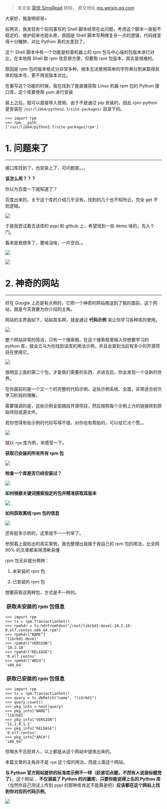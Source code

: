 > 本文由 [简悦 SimpRead](http://ksria.com/simpread/) 转码， 原文地址 [mp.weixin.qq.com](https://mp.weixin.qq.com/s?__biz=MzIzMzMzOTI3Nw==&mid=2247502805&idx=1&sn=e28f8a7727ddbfff81940c73db251825&chksm=e885ab37dff222213215e3bc40961cf9f63d987f1bc2041d07c2b6120895531a20bce7aa7f6f&mpshare=1&scene=1&srcid=0730MYHdfKNpzSebeI0dKsca&sharer_sharetime=1627609947079&sharer_shareid=7fece245937ac96f04f0fb8e1311fff1#rd)

大家好，我是明哥哥~

前两天，我发现有个前同事写的 Shell 脚本经常在出问题，考虑这个脚本一直挺不稳定的，维护起来也挺头疼，原因是 Shell 脚本写稍微复杂一点的逻辑，代码就变得十分臃肿，对比 Python 真的太差劲了。

这个 Shell 脚本中有一个功能是检查机器上的 rpm 包与中心端的包版本进行对比，在本地用 Shell 取 rpm 信息很方便，但要取 rpm 包版本，其实是很难的。

原因是 rpm 包的版本格式分非常多种，根本无法使用简单的字符串分割来取得具体的版本号，更不用说版本对比。

在重写这个功能的时候，我在找到了能直接获取 Linux 机器 rpm 包的 Python 接口库，这个库要使用 yum 进行安装

装上之后，就可以直接导入使用。由于不是通过 pip 安装的，因此 rpm-python 是安装在 `/usr/lib64/python2.7/site-packages/` 目录下的。

```
>>> import rpm
>>> rpm.__path__
['/usr/lib64/python2.7/site-packages/rpm']
```

# 1. 问题来了
---------

接口库找到了，也安装上了，可问题是。。。

**该怎么用？？？**

你以为百度一下就知道了？

百度出来的，关于这个库的介绍几乎没有。找到的几个也不知所云，完全 get 不到逻辑。

![](https://mmbiz.qpic.cn/mmbiz_png/QB6G4ZoE185AuRII3ncniaicCRnyLoE5oMGBicRvgcHcu5rr48jgPCxJHp8QEQ7VmYIAIxbLnsAK1ysJGrOMFu9fA/640?wx_fmt=png)

于是我尝试着去该库的 pypi 和 github 上，希望找到一些 demo 啥的，先入个门。

看来是我想多了，要啥没啥，一片空白。。

![](https://mmbiz.qpic.cn/mmbiz_png/QB6G4ZoE185AuRII3ncniaicCRnyLoE5oMSLkxLuChgNCVTib2XZN4icSFFwymibMntjoa5ohPDV16St9EFQ4voaDZQ/640?wx_fmt=png)

  

![](https://mmbiz.qpic.cn/mmbiz_png/QB6G4ZoE185AuRII3ncniaicCRnyLoE5oMuf3iahPEsCd014p2lqQLUnzictYibHzoTYk3BtJRUSOfkBZm9fuWdGgicg/640?wx_fmt=png)

# 2. 神奇的网站
----------

好在 Google 上还是有点用的，它把一个神奇的网站推送到了我的面前，这个网站，就是今天我要为你介绍的主角。

网站的主界面如下，站如其名啊，就是通过 **代码示例** 来让你学习各种库的使用。

![](https://mmbiz.qpic.cn/mmbiz_png/QB6G4ZoE185AuRII3ncniaicCRnyLoE5oMq4Uuw2yC1R0L7YCiaDBpLCFt85V9jkNW19hZuKkv1wcPfYLHibgtWNzA/640?wx_fmt=png)

整个网站非常的简洁，只有一个搜索框，在这个搜索框里输入你想要学习的 python 库，就会立马为你找到该库的用法示例，并且会查到当前有多少的开源项目在使用它。

![](https://mmbiz.qpic.cn/mmbiz_png/QB6G4ZoE185AuRII3ncniaicCRnyLoE5oMrEG36sfQ0icvYiaMSBiaIkReabnvqt44iaoIs0lSH1q08WvX8PPBfRwRNA/640?wx_fmt=png)

很明显上面的第二个包，才是我们需要的东西，点进去后，你会发现一个全新的世界。

在你面前的是一个又一个的完整的代码示例，这些示例系统、全面，非常适合初次学习阶段的理解。

需要强调的是，这些示例全部摘自开源项目，然后按照每个示例上方的链接转到原始项目或源文件。

若你觉得有些示例的代码写得不错，对你也有帮助的，可以给它点个赞。。

![](https://mmbiz.qpic.cn/mmbiz_png/QB6G4ZoE185AuRII3ncniaicCRnyLoE5oMz5mlqGdrCdnY5qUib4xdAJugPWCRBty0yphFSpvLtV8licnmSxqMOGGA/640?wx_fmt=png)

就以 `rpm` 库为例，来感受一下。

**获取已安装的所有所有 rpm 包**

![](https://mmbiz.qpic.cn/mmbiz_png/QB6G4ZoE185AuRII3ncniaicCRnyLoE5oM8fs0ewGfg59qxia8ia8T7zCBqc5HsSK5vRxE1aicQ0zDaarmb7R0p35Bw/640?wx_fmt=png)

**检查一个库是否已经安装过？**

![](https://mmbiz.qpic.cn/mmbiz_png/QB6G4ZoE185AuRII3ncniaicCRnyLoE5oMATATyBiaBhIhHlibqVeoA8WibtGWrYz8YalFicfzjKHOXXiaiaVcTjlicg4rg/640?wx_fmt=png)

**如何根据关键词搜索指定的包并精准获取其版本**

![](https://mmbiz.qpic.cn/mmbiz_png/QB6G4ZoE185AuRII3ncniaicCRnyLoE5oM49A5IxHWTwTmHKTdiaOWITgpQt4WYiaEySqNqerUPUC5Lchrdc4nianMQ/640?wx_fmt=png)

**如何获取离线 rpm 包的信息**

![](https://mmbiz.qpic.cn/mmbiz_png/QB6G4ZoE185AuRII3ncniaicCRnyLoE5oMTEwgaHZN0tSO9tRdG8wIIBfJmBKT3HyUJWRlNlibIhoVLvZyIXp3biaA/640?wx_fmt=png)

还有挺多示例的，这里就不一一列举了。

参照着上面给出的真实案例，我也整理出我属于我自己的 rpm 包的用法，比全网 90% 的文章都来得清晰易懂

rpm 包无非就分两种：

1.  未安装的 rpm 包
    
2.  已安装的 rpm 包
    

想要获取这两种包，方式是不一样的。

###  获取未安装的 rpm 包信息

```
>>> import rpm
>>> ts = rpm.TransactionSet()
>>> rpmhdr = ts.hdrFromFdno("/root/librbd1-devel-10.2.10-0.el7.centos.x86_64.rpm")
>>> rpmhdr["NAME"]
'librbd1-devel'
>>> rpmhdr["VERSION"]
'10.2.10'
>>> rpmhdr["RELEASE"]
'0.el7.centos'
>>> rpmhdr["ARCH"]
'x86_64'
```

###  获取已安装的 rpm 包信息

```
>>> import rpm
>>> ts = rpm.TransactionSet()
>>> query = ts.dbMatch("name", "librbd1")
>>> query.count()
>>> pkg_info = next(query)
>>> pkg_info["NAME"]
'librbd1'
>>> pkg_info["VERSION"]
'12.2.9.1.1'
>>> pkg_info["RELEASE"]
'0.el7.centos'
>>> pkg_info["ARCH"]
'x86_64'
```

但喝水不忘挖井人，以上都是从这个网站中提炼出来的。

本篇文章的主角并不是 `rpm` 这个库的用法，而是上面这个网站。

**与 Python 官方网站提供的标准库示例不一样（赶紧切点题，不然有人说我标题党了）**，这个网站 ，**不仅涵盖了 Python 的内置库，只要你能说得上名的 Python 库**（当然你自己测试上传到 pypi 的那种库肯定不能算是吧）**应该都在这个网站上找到你对应的代码示例**。

![](https://mmbiz.qpic.cn/mmbiz_png/QB6G4ZoE185AuRII3ncniaicCRnyLoE5oMmic2I9pn9hOG4WRH6SQ2AZia3rY9qB36ickeLV1ibyRYeF0sO6k9Vvfiaww/640?wx_fmt=png)